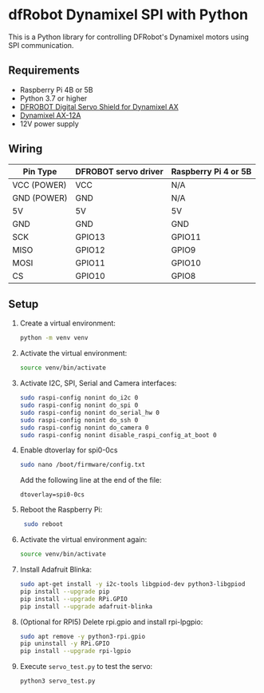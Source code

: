 # dfRobot Dynamixel SPI with Python

This is a Python library for controlling DFRobot's Dynamixel motors using SPI communication.

## Requirements

- Raspberry Pi 4B or 5B
- Python 3.7 or higher
- [DFROBOT Digital Servo Shield for Dynamixel AX](https://www.dfrobot.com/product-958.html)
- [Dynamixel AX-12A](https://emanual.robotis.com/docs/en/dxl/ax/ax-12a/)
- 12V power supply

## Wiring

| Pin Type    | DFROBOT servo driver | Raspberry Pi 4 or 5B |
| ----------- | -------------------- | -------------------- |
| VCC (POWER) | VCC                  | N/A                  |
| GND (POWER) | GND                  | N/A                  |
| 5V          | 5V                   | 5V                   |
| GND         | GND                  | GND                  |
| SCK         | GPIO13               | GPIO11               |
| MISO        | GPIO12               | GPIO9                |
| MOSI        | GPIO11               | GPIO10               |
| CS          | GPIO10               | GPIO8                |

## Setup

1. Create a virtual environment:
   ```bash
   python -m venv venv
   ```
2. Activate the virtual environment:
   ```bash
   source venv/bin/activate
   ```
3. Activate I2C, SPI, Serial and Camera interfaces:
   ```bash
   sudo raspi-config nonint do_i2c 0
   sudo raspi-config nonint do_spi 0
   sudo raspi-config nonint do_serial_hw 0
   sudo raspi-config nonint do_ssh 0
   sudo raspi-config nonint do_camera 0
   sudo raspi-config nonint disable_raspi_config_at_boot 0
   ```
4. Enable dtoverlay for spi0-0cs
   ```bash
   sudo nano /boot/firmware/config.txt
   ```
   Add the following line at the end of the file:
   ```
   dtoverlay=spi0-0cs
   ```
5. Reboot the Raspberry Pi:

   ```bash
    sudo reboot
   ```

6. Activate the virtual environment again:

   ```bash
   source venv/bin/activate
   ```

7. Install Adafruit Blinka:
   ```bash
   sudo apt-get install -y i2c-tools libgpiod-dev python3-libgpiod
   pip install --upgrade pip
   pip install --upgrade RPi.GPIO
   pip install --upgrade adafruit-blinka
   ```
8. (Optional for RPI5) Delete rpi.gpio and install rpi-lpgpio:

   ```bash
   sudo apt remove -y python3-rpi.gpio
   pip uninstall -y RPi.GPIO
   pip install --upgrade rpi-lgpio
   ```

9. Execute `servo_test.py` to test the servo:
   ```bash
   python3 servo_test.py
   ```
